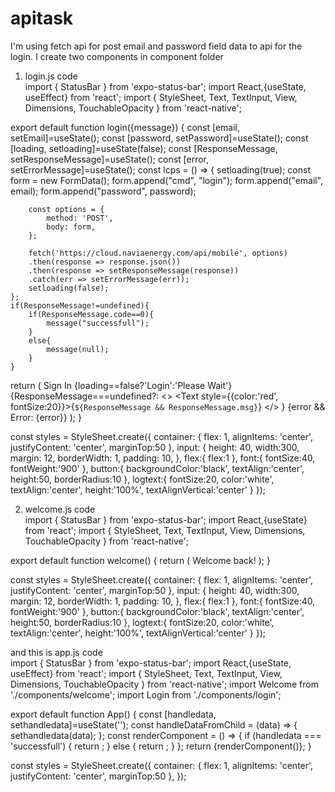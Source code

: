 # apitask
I'm using fetch api for post email and password field data to api for the login.
I create two components in component folder
1. login.js code<br />
import { StatusBar } from 'expo-status-bar';
import React,{useState, useEffect} from 'react';
import { StyleSheet, Text, TextInput, View, Dimensions, TouchableOpacity } from 'react-native';

export default function login({message}) {
      const [email, setEmail]=useState();
      const [password, setPassword]=useState();
      const [loading, setloading]=useState(false);
      const [ResponseMessage, setResponseMessage]=useState();
      const [error, setErrorMessage]=useState();
      const lcps = () => {
        setloading(true);
        const form = new FormData();
        form.append("cmd", "login");
        form.append("email", email);
        form.append("password", password);
        
        const options = {
            method: 'POST',
            body: form,
        };
        
        fetch('https://cloud.naviaenergy.com/api/mobile', options)
        .then(response => response.json())
        .then(response => setResponseMessage(response))
        .catch(err => setErrorMessage(err));
        setloading(false);
    };
    if(ResponseMessage!=undefined){
        if(ResponseMessage.code==0){
            message("successfull");
        }
        else{
            message(null);
        }
    }
      
      
  return (
    <View style={styles.container}>
      <StatusBar style="auto" />
      <Text style={styles.font}>Sign In</Text>
      <View style={styles.flex}>
        <TextInput value={email} onChangeText={setEmail} placeholder='Enter Email' style={styles.input}></TextInput>
        <TextInput value={password} onChangeText={setPassword} placeholder='Enter Password' style={styles.input}></TextInput>
        <TouchableOpacity onPress={lcps} style={styles.button}>
          <Text style={styles.logtext}>{loading==false?'Login':'Please Wait'}</Text>
        </TouchableOpacity>
      </View>
      {ResponseMessage===undefined?<Text></Text>: 
      <>
        <Text style={{color:'red', fontSize:20}}>{`${ResponseMessage && ResponseMessage.msg}`}</Text>
      </>
      }
      {error && <Text>Error: {error}</Text>}
    </View>
  );
}

const styles = StyleSheet.create({
  container: {
    flex: 1,
    alignItems: 'center',
    justifyContent: 'center',
    marginTop:50
  },
  input: {
    height: 40,
    width:300,
    margin: 12,
    borderWidth: 1,
    padding: 10,
  },
  flex:{
    flex:1
  },
  font:{
    fontSize:40,
    fontWeight:'900'
  },
  button:{
    backgroundColor:'black',
    textAlign:'center',
    height:50,
    borderRadius:10
  },
  logtext:{
    fontSize:20, 
    color:'white', 
    textAlign:'center', 
    height:'100%', 
    textAlignVertical:'center'
  }
});


2. welcome.js code <br />
import { StatusBar } from 'expo-status-bar';
import React,{useState} from 'react';
import { StyleSheet, Text, TextInput, View, Dimensions, TouchableOpacity } from 'react-native';

export default function welcome() {
  return (
    <View style={styles.container}>
      <StatusBar style="auto" />
      <Text style={styles.font}>Welcome back!</Text>
    </View>
  );
}

const styles = StyleSheet.create({
  container: {
    flex: 1,
    alignItems: 'center',
    justifyContent: 'center',
    marginTop:50
  },
  input: {
    height: 40,
    width:300,
    margin: 12,
    borderWidth: 1,
    padding: 10,
  },
  flex:{
    flex:1
  },
  font:{
    fontSize:40,
    fontWeight:'900'
  },
  button:{
    backgroundColor:'black',
    textAlign:'center',
    height:50,
    borderRadius:10
  },
  logtext:{
    fontSize:20, 
    color:'white', 
    textAlign:'center', 
    height:'100%', 
    textAlignVertical:'center'
  }
});

and this is app.js code <br />
import { StatusBar } from 'expo-status-bar';
import React,{useState, useEffect} from 'react';
import { StyleSheet, Text, TextInput, View, Dimensions, TouchableOpacity } from 'react-native';
import Welcome from './components/welcome';
import Login from './components/login';

export default function App() {
  const [handledata, sethandledata]=useState('');
  const handleDataFromChild = (data) => {
    sethandledata(data);
  };
  const renderComponent = () => {
      if (handledata === 'successfull') {
        return <Welcome />;
      } else {
        return <Login message={handleDataFromChild} />;
      }
    };
    return <View style={styles.container}>{renderComponent()}</View>;
}

const styles = StyleSheet.create({
  container: {
    flex: 1,
    alignItems: 'center',
    justifyContent: 'center',
    marginTop:50
  },
});

